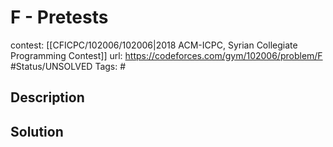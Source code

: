 # F - Pretests

contest: [[CFICPC/102006/102006|2018 ACM-ICPC, Syrian Collegiate Programming Contest]]
url: https://codeforces.com/gym/102006/problem/F
#Status/UNSOLVED
Tags: #

## Description

## Solution

